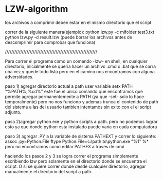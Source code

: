 # LZW-algorithm

los archivos a comprimir deben estar en el mismo directorio que el script

correr de la siguiente manera(ejemplo):
python lzw.py -c mifolder test3.txt
python lzw.py -d result.lzw		(puede borrar los archivos antes de descomprimir para comprobar que funciona)


////////////////////////////////////////////////////////////

Para correr el programa como un comando -lzw- en shell, en cualquier directorio, inicialmente se queria hacer un archivo .cmd o .bat que se corra una vez y quede todo listo
pero en el camino nos encontramos con alguna adversidades. 

paso 1) agregar directorio actual a path user variable
	setx PATH "%PATH%;%cd%"
este fue el unico comando que encontramos que permite agregar permanentemente a PATH (ya que -set- solo lo hace temporalmente) pero no nos funciono y ademas trunca el contenido de path del sistema a las del usuario
tambien intentamos sin exito con el el script adjunto.

paso 2)agregar python.exe y python scripts a path.
pero no podemos lograr esto ya que donde python esta instalado puede varia en cada computadora

paso 3) agregar .PY a la variable de sistema PATHEXT y correr lo siguiente:
	assoc .py=Python.File
	ftype Python.File=c:\path to\python.exe "%1" %*
pero no encontramos como editar PATHEX a traves de cmd


haciendo los pasos 2 y 3 se logra correr el programa simplemente escribiendo lzw pero solamente en el directorio donde se encuentra el script. O si se quiere correr donde desde cualquier directorio, agregar manualmente el directorio del script a path.



